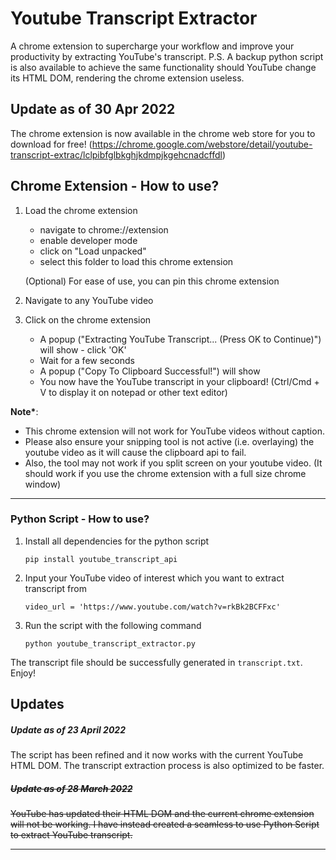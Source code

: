 # Youtube Transcript Extractor

A chrome extension to supercharge your workflow and improve your productivity by extracting YouTube's transcript.
P.S. A backup python script is also available to achieve the same functionality should YouTube change its HTML DOM, rendering the chrome extension useless.

## Update as of 30 Apr 2022
The chrome extension is now available in the chrome web store for you to download for free!
(https://chrome.google.com/webstore/detail/youtube-transcript-extrac/lclpibfglbkghjkdmpjkgehcnadcffdl)

## Chrome Extension - How to use?

1. Load the chrome extension

    - navigate to chrome://extension
    - enable developer mode
    - click on "Load unpacked"
    - select this folder to load this chrome extension

    (Optional) For ease of use, you can pin this chrome extension

2. Navigate to any YouTube video
3. Click on the chrome extension
    - A popup ("Extracting YouTube Transcript... (Press OK to Continue)") will show - click 'OK'
    - Wait for a few seconds
    - A popup ("Copy To Clipboard Successful!") will show
    - You now have the YouTube transcript in your clipboard! (Ctrl/Cmd + V to display it on notepad or other text editor)

**Note\***:

-   This chrome extension will not work for YouTube videos without caption.
-   Please also ensure your snipping tool is not active (i.e. overlaying) the youtube video as it will cause the clipboard api to fail.
-   Also, the tool may not work if you split screen on your youtube video. (It should work if you use the chrome extension with a full size chrome window)

---

### Python Script - How to use?

1. Install all dependencies for the python script
    ```
    pip install youtube_transcript_api
    ```
2. Input your YouTube video of interest which you want to extract transcript from
    ```
    video_url = 'https://www.youtube.com/watch?v=rkBk2BCFFxc'
    ```
3. Run the script with the following command
    ```
    python youtube_transcript_extractor.py
    ```

The transcript file should be successfully generated in `transcript.txt`. Enjoy!

## Updates

##### Update as of 23 April 2022

The script has been refined and it now works with the current YouTube HTML DOM. The transcript extraction process is also optimized to be faster.

##### ~~Update as of 28 March 2022~~

~~YouTube has updated their HTML DOM and the current chrome extension will not be working.
I have instead created a seamless to use Python Script to extract YouTube transcript.~~

---
